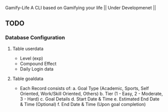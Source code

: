  Gamify-Life
 A CLI based on Gamifying your life || Under Developmenet ||

## TODO

### Database Configuration
1.	Table userdata
	-	Level (exp)
	-	Compound Effect
	- 	Daily Login data

2. 	Table goaldata
	-	Each Record consists of:
		a. Goal Type (Academic, Sports, Self Oriented, Work/Skill Oriented, Others)
		b. Tier (1 - Easy, 2 - Moderate, 3 - Hard)
		c. Goal Details
		d. Start Date & Time
		e. Estimated End Date & Time (Optional)
		f. End Date & Time (Upon goal completion)
